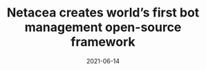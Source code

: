 ---
layout  :   single
title   :   "Netacea creates world’s first bot management open-source framework"
publisher:   "DarkReading"   
ext-link:   "https://www.darkreading.com/vulnerabilities-threats/netacea-creates-bot-management-open-source-framework"
date    :   2021-06-14
---